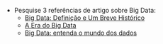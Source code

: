 - Pesquise 3 referências de artigo sobre Big Data:
   - [Big Data: Definição e Um Breve Histórico](https://medium.com/@stratiobd/big-data-defini%C3%A7%C3%A3o-e-um-breve-hist%C3%B3rico-a389abcf6a3/)
   - [A Era do Big Data](https://medium.com/gabriel-luz/a-era-do-big-data-64ebad5859f2/)
   - [Big Data: entenda o mundo dos dados](https://medium.com/@indico/big-data-entenda-o-mundo-dos-dados-bd2160cad3b/)
